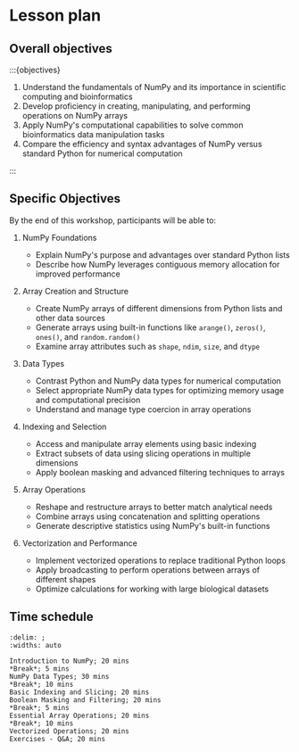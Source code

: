 # Lesson plan

## Overall objectives

:::{objectives}

1. Understand the fundamentals of NumPy and its importance in scientific computing and bioinformatics
2. Develop proficiency in creating, manipulating, and performing operations on NumPy arrays
3. Apply NumPy's computational capabilities to solve common bioinformatics data manipulation tasks
4. Compare the efficiency and syntax advantages of NumPy versus standard Python for numerical computation

:::

## Specific Objectives

By the end of this workshop, participants will be able to:

1. NumPy Foundations
   * Explain NumPy's purpose and advantages over standard Python lists
   * Describe how NumPy leverages contiguous memory allocation for improved performance

2. Array Creation and Structure
   * Create NumPy arrays of different dimensions from Python lists and other data sources
   * Generate arrays using built-in functions like `arange()`, `zeros()`, `ones()`, and `random.random()`
   * Examine array attributes such as `shape`, `ndim`, `size`, and `dtype`

3. Data Types
   * Contrast Python and NumPy data types for numerical computation
   * Select appropriate NumPy data types for optimizing memory usage and computational precision
   * Understand and manage type coercion in array operations

4. Indexing and Selection
   * Access and manipulate array elements using basic indexing
   * Extract subsets of data using slicing operations in multiple dimensions
   * Apply boolean masking and advanced filtering techniques to arrays

5. Array Operations
   * Reshape and restructure arrays to better match analytical needs
   * Combine arrays using concatenation and splitting operations
   * Generate descriptive statistics using NumPy's built-in functions

6. Vectorization and Performance
   * Implement vectorized operations to replace traditional Python loops
   * Apply broadcasting to perform operations between arrays of different shapes
   * Optimize calculations for working with large biological datasets

## Time schedule

```{csv-table}
:delim: ;
:widths: auto

Introduction to NumPy; 20 mins
*Break*; 5 mins
NumPy Data Types; 30 mins
*Break*; 10 mins
Basic Indexing and Slicing; 20 mins
Boolean Masking and Filtering; 20 mins
*Break*; 5 mins
Essential Array Operations; 20 mins
*Break*; 10 mins
Vectorized Operations; 20 mins
Exercises - Q&A; 20 mins
```
